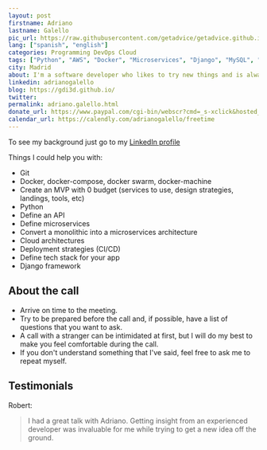 ```yaml
---
layout: post
firstname: Adriano
lastname: Galello
pic_url: https://raw.githubusercontent.com/getadvice/getadvice.github.io/master/assets/profile-pics/gdi.jpg
lang: ["spanish", "english"]
categories: Programming DevOps Cloud
tags: ["Python", "AWS", "Docker", "Microservices", "Django", "MySQL", "API Design"]
city: Madrid
about: I'm a software developer who likes to try new things and is always looking for some new side projects to work on (and dropping the other ones 😬).
linkedin: adrianogalello
blog: https://gdi3d.github.io/
twitter: 
permalink: adriano.galello.html
donate_url: https://www.paypal.com/cgi-bin/webscr?cmd=_s-xclick&hosted_button_id=3YCWCPTSTGBJY&source=url
calendar_url: https://calendly.com/adrianogalello/freetime
---
```

To see my background just go to my [LinkedIn profile](https://www.linkedin.com/in/adrianogalello)

Things I could help you with:

- Git
- Docker, docker-compose, docker swarm, docker-machine
- Create an MVP with 0 budget (services to use, design strategies, landings, tools, etc)
- Python
- Define an API
- Define microservices
- Convert a monolithic into a microservices architecture
- Cloud architectures
- Deployment strategies (CI/CD)
- Define tech stack for your app
- Django framework

## About the call

- Arrive on time to the meeting.
- Try to be prepared before the call and, if possible, have a list of questions that you want to ask.
- A call with a stranger can be intimidated at first, but I will do my best to make you feel comfortable during the call.
- If you don't understand something that I've said, feel free to ask me to repeat myself.


## Testimonials

Robert:
> I had a great talk with Adriano. Getting insight from an experienced developer was invaluable for me while trying to get a new idea off the ground.